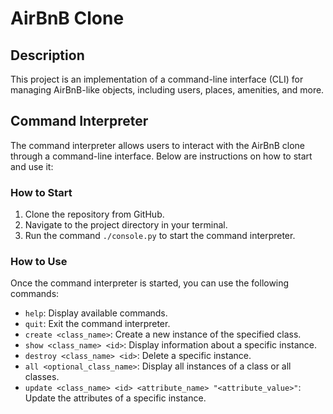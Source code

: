 # AirBnB Clone

## Description
This project is an implementation of a command-line interface (CLI) for managing AirBnB-like objects, including users, places, amenities, and more.

## Command Interpreter
The command interpreter allows users to interact with the AirBnB clone through a command-line interface. Below are instructions on how to start and use it:

### How to Start
1. Clone the repository from GitHub.
2. Navigate to the project directory in your terminal.
3. Run the command `./console.py` to start the command interpreter.

### How to Use
Once the command interpreter is started, you can use the following commands:

- `help`: Display available commands.
- `quit`: Exit the command interpreter.
- `create <class_name>`: Create a new instance of the specified class.
- `show <class_name> <id>`: Display information about a specific instance.
- `destroy <class_name> <id>`: Delete a specific instance.
- `all <optional_class_name>`: Display all instances of a class or all classes.
- `update <class_name> <id> <attribute_name> "<attribute_value>"`: Update the attributes of a specific instance.
